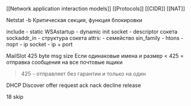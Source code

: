 [[Network application interaction models]]
[[Protocols]]
[[CIDR]]
[[NAT]]


Netstat -b
Критическая секция, функция блокировки

include - static
WSAstartup - dynamic init
socket - descriptor сокета
sockaddr_in - структура сокета
	attrs: 
		- семейство sin_family
		- htons - порт
		- ip
socket - ip + port


MailSlot 425 byte msg size
Если одинаковые имена и размер < 425 = отправка сообщения на все почтовые ящики
 > 425 - отправляет без гарантии и только на один 


DHCP Discover offer request ack nack decline release


18 skip
